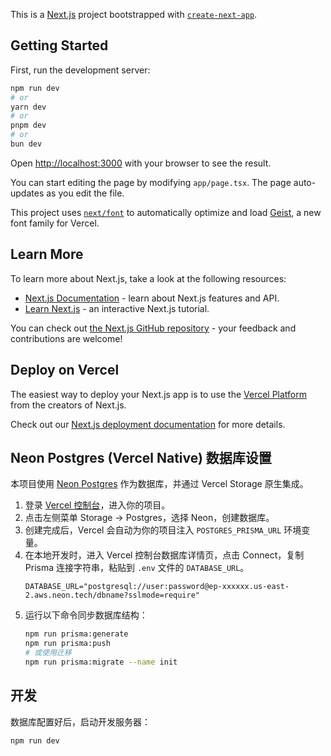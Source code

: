 This is a [Next.js](https://nextjs.org) project bootstrapped with [`create-next-app`](https://nextjs.org/docs/app/api-reference/cli/create-next-app).

## Getting Started

First, run the development server:

```bash
npm run dev
# or
yarn dev
# or
pnpm dev
# or
bun dev
```

Open [http://localhost:3000](http://localhost:3000) with your browser to see the result.

You can start editing the page by modifying `app/page.tsx`. The page auto-updates as you edit the file.

This project uses [`next/font`](https://nextjs.org/docs/app/building-your-application/optimizing/fonts) to automatically optimize and load [Geist](https://vercel.com/font), a new font family for Vercel.

## Learn More

To learn more about Next.js, take a look at the following resources:

- [Next.js Documentation](https://nextjs.org/docs) - learn about Next.js features and API.
- [Learn Next.js](https://nextjs.org/learn) - an interactive Next.js tutorial.

You can check out [the Next.js GitHub repository](https://github.com/vercel/next.js) - your feedback and contributions are welcome!

## Deploy on Vercel

The easiest way to deploy your Next.js app is to use the [Vercel Platform](https://vercel.com/new?utm_medium=default-template&filter=next.js&utm_source=create-next-app&utm_campaign=create-next-app-readme) from the creators of Next.js.

Check out our [Next.js deployment documentation](https://nextjs.org/docs/app/building-your-application/deploying) for more details.

## Neon Postgres (Vercel Native) 数据库设置

本项目使用 [Neon Postgres](https://neon.tech/) 作为数据库，并通过 Vercel Storage 原生集成。

1. 登录 [Vercel 控制台](https://vercel.com/dashboard)，进入你的项目。
2. 点击左侧菜单 Storage → Postgres，选择 Neon，创建数据库。
3. 创建完成后，Vercel 会自动为你的项目注入 `POSTGRES_PRISMA_URL` 环境变量。
4. 在本地开发时，进入 Vercel 控制台数据库详情页，点击 Connect，复制 Prisma 连接字符串，粘贴到 `.env` 文件的 `DATABASE_URL`。
   ```env
   DATABASE_URL="postgresql://user:password@ep-xxxxxx.us-east-2.aws.neon.tech/dbname?sslmode=require"
   ```
5. 运行以下命令同步数据库结构：
   ```bash
   npm run prisma:generate
   npm run prisma:push
   # 或使用迁移
   npm run prisma:migrate --name init
   ```

## 开发

数据库配置好后，启动开发服务器：

```bash
npm run dev
```
